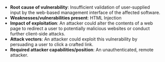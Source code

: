 - **Root cause of vulnerability**: Insufficient validation of user-supplied input by the web-based management interface of the affected software.
- **Weaknesses/vulnerabilities present**: HTML Injection
- **Impact of exploitation**: An attacker could alter the contents of a web page to redirect a user to potentially malicious websites or conduct further client-side attacks.
- **Attack vectors**: An attacker could exploit this vulnerability by persuading a user to click a crafted link.
- **Required attacker capabilities/position**: An unauthenticated, remote attacker.